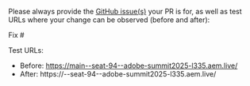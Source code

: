 Please always provide the [GitHub issue(s)](../issues) your PR is for, as well as test URLs where your change can be observed (before and after):

Fix #<gh-issue-id>

Test URLs:
- Before: https://main--seat-94--adobe-summit2025-l335.aem.live/
- After: https://<branch>--seat-94--adobe-summit2025-l335.aem.live/
